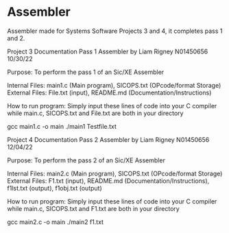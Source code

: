 # Assembler
Assembler made for Systems Software Projects 3 and 4, it completes pass 1 and 2.


Project 3 Documentation
Pass 1 Assembler by Liam Rigney N01450656
10/30/22

Purpose: To perform the pass 1 of an Sic/XE Assembler 

Internal Files: main1.c (Main program), SICOPS.txt (OPcode/format Storage)
External Files: File.txt (input), README.md (Documentation/Instructions)

How to run program:
Simply input these lines of code into your C compiler while main.c, SICOPS.txt and File.txt
are both in your directory

gcc main1.c -o main
./main1 Testfile.txt


Project 4 Documentation
Pass 2 Assembler by Liam Rigney N01450656
12/04/22

Purpose: To perform the pass 2 of an Sic/XE Assembler 

Internal Files: main2.c (Main program), SICOPS.txt (OPcode/format Storage)
External Files: F1.txt (input), README.md (Documentation/Instructions), f1lst.txt (output), f1obj.txt (output)

How to run program:
Simply input these lines of code into your C compiler while main.c, SICOPS.txt and F1.txt
are both in your directory

gcc main2.c -o main
./main2 f1.txt
